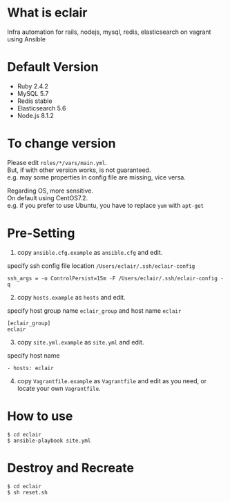 # What is eclair
Infra automation for rails, nodejs, mysql, redis, elasticsearch on vagrant using Ansible

# Default Version

- Ruby 2.4.2
- MySQL 5.7
- Redis stable
- Elasticsearch 5.6
- Node.js 8.1.2

# To change version
Please edit `roles/*/vars/main.yml`.<br>
But, if with other version works, is not guaranteed.<br>
e.g. may some properties in config file are missing, vice versa.<br>

Regarding OS, more sensitive.<br>
On default using CentOS7.2.<br>
e.g. if you prefer to use Ubuntu, you have to replace `yum` with `apt-get`<br>

# Pre-Setting

1. copy `ansible.cfg.example` as `ansible.cfg` and edit.

specify ssh config file location `/Users/eclair/.ssh/eclair-config`

```
ssh_args = -o ControlPersist=15m -F /Users/eclair/.ssh/eclair-config -q
```

2. copy `hosts.example` as `hosts` and edit.

specify host group name `eclair_group` and host name `eclair`

```
[eclair_group]
eclair
```

3. copy `site.yml.example` as `site.yml` and edit.

specify host name

```
- hosts: eclair
```

4. copy `Vagrantfile.example` as `Vagrantfile` and edit as you need, or locate your own `Vagrantfile`.

# How to use

```
$ cd eclair
$ ansible-playbook site.yml
```

# Destroy and Recreate

```
$ cd eclair
$ sh reset.sh
```
